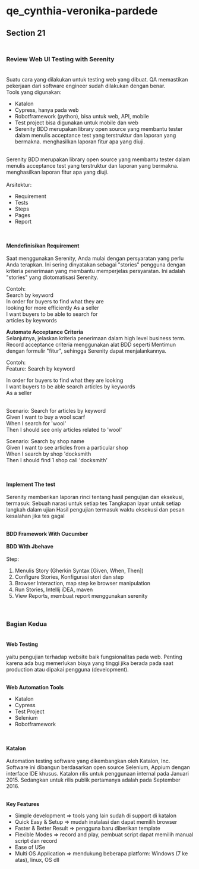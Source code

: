 # qe_cynthia-veronika-pardede
## **Section 21**<br><br>
### **Review Web UI Testing with Serenity**<br><br>

Suatu cara yang dilakukan untuk testing web yang dibuat. QA memastikan pekerjaan dari software engineer sudah dilakukan dengan benar.<br>
Tools yang digunakan:<br>
- Katalon
- Cypress, hanya pada web
- Robotframework (python), bisa untuk web, API, mobile
- Test project bisa digunakan untuk mobile dan web
- Serenity BDD merupakan library open source yang membantu tester dalam menulis acceptance test yang terstruktur dan laporan yang bermakna. menghasilkan laporan fitur apa yang diuji.<br><br>

Serenity BDD merupakan library open source yang membantu tester dalam menulis acceptance test yang terstruktur dan laporan yang bermakna. menghasilkan laporan fitur apa yang diuji. <br><br>Arsitektur:
- Requirement
- Tests
- Steps
- Pages
- Report<br><br><br>

**Mendefinisikan Requirement**<br><br>
Saat menggunakan Serenity, Anda mulai dengan persyaratan yang perlu Anda terapkan.
Ini sering dinyatakan sebagai "stories" pengguna dengan kriteria penerimaan yang membantu memperjelas persyaratan.
Ini adalah "stories" yang diotomatisasi Serenity.<br>

Contoh:<br>
Search by keyword<br>
In order for buyers to find what they are <br>looking for more efficiently As a seller<br>
I want buyers to be able to search for<br>
articles by keywords<br>

**Automate Acceptance Criteria**<br>
Selanjutnya, jelaskan kriteria penerimaan dalam high level business term. Record acceptance criteria menggunakan alat BDD seperti Mentimun dengan formulir "fitur", sehingga Serenity dapat menjalankannya.<br>

Contoh:<br>
Feature: Search by keyword<br>

In order for buyers to find what they are looking <br>
I want buyers to be able search articles by keywords<br>
As a seller<br><br>

Scenario: Search for articles by keyword<br>
Given I want to buy a wool scarf<br>
When I search for 'wool'<br>
Then I should see only articles related to 'wool'<br>

Scenario: Search by shop name<br>
Given I want to see articles from a particular shop <br>
When I search by shop 'docksmith<br>
Then I should find 1 shop call 'docksmith'<br><br><br>

**Implement The test**<br><br>
Serenity memberikan laporan rinci tentang hasil pengujian dan eksekusi, termasuk:
Sebuah narasi untuk setiap tes
Tangkapan layar untuk setiap langkah dalam ujian
Hasil pengujian termasuk waktu eksekusi dan pesan kesalahan jika tes gagal<br><br>


**BDD Framework With Cucumber**<br><br>
**BDD With Jbehave**<br><br>
Step:<br>
1. Menulis Story (Gherkin Syntax [Given, When, Then])
2. Configure Stories, Konfigurasi stori dan step
3. Browser Interaction, map step ke browser manipulation
4. Run Stories, Intellij iDEA, maven 
5. View Reports, membuat report menggunakan serenity<br><br><br>

### **Bagian Kedua**<br><br>
**Web Testing**<br><br>
yaitu pengujian terhadap website baik fungsionalitas pada web. Penting karena ada bug memerlukan biaya yang tinggi jika berada pada saat production atau dipakai pengguna (development).  <br><br>

**Web Automation Tools**<br>
- Katalon
- Cypress
- Test Project
- Selenium
- Robotframework<br><br><br>

**Katalon**<br><br>
Automation testing software yang dikembangkan oleh Katalon, Inc. Software ini dibangun berdasarkan open source Selenium, Appium dengan interface IDE khusus. Katalon rilis untuk penggunaan internal pada Januari 2015. Sedangkan untuk rilis publik pertamanya adalah pada September 2016.<br><br>

**Key Features**<br>
- Simple development => tools yang lain sudah di support di katalon
- Quick Easy & Setup => mudah instalasi dan dapat memilih browser
- Faster & Better Result => pengguna baru diberikan template
- Flexible Modes => record and play, pembuat script dapat memilih manual script dan record
- Ease of USe
- Multi OS Application => mendukung beberapa platform: Windows (7 ke atas),  linux, OS dll


